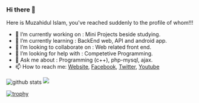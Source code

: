 ### Hi there 👋
Here is Muzahidul Islam, you've reached suddenly to the profile of whom!!!

- 🔭 I’m currently working on : Mini Projects beside studying.
- 🌱 I’m currently learning : BackEnd web, API and android app.
- 👯 I’m looking to collaborate on : Web related front end.
- 🤔 I’m looking for help with : Competetive Programming.
- 💬 Ask me about : Programming (c++), php-mysql, ajax.
- 📫 How to reach me: [Website](https://muzahidul190.com), [Facebook](https://facebook.com/Muzahidul190), [Twitter](https://twitter.com/muzahidul190), [Youtube](https://youtube.com/Muzahidul190)

<img align="center" src="https://github-readme-stats.vercel.app/api?username=muzahidul190&show_icons=true&include_all_commits=true&theme=gruvbox&count_private=true" alt="github stats">
<img src="https://github-readme-stats.vercel.app/api/top-langs/?username=muzahidul190&layout=compact&theme=gruvbox" />

[![trophy](https://github-profile-trophy.vercel.app/?username=muzahidul190&theme=gruvbox)](https://github.com/ryo-ma/github-profile-trophy)
